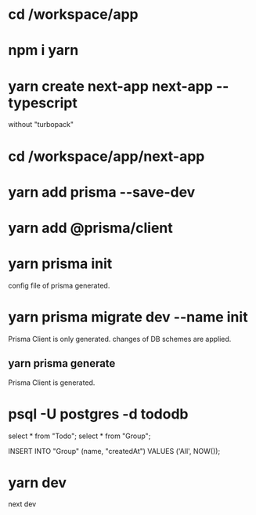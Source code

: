 # cd /workspace/app

# npm i yarn

# yarn create next-app next-app --typescript
without "turbopack"

# cd /workspace/app/next-app

# yarn add prisma --save-dev
# yarn add @prisma/client
# yarn prisma init
config file of prisma generated.
# yarn prisma migrate dev --name init
Prisma Client is only generated.
changes of DB schemes are applied.
## yarn prisma generate
Prisma Client is generated.

# psql -U postgres -d tododb
select * from "Todo";
select * from "Group";

INSERT INTO "Group" (name, "createdAt") VALUES ('All', NOW());

# yarn dev
next dev